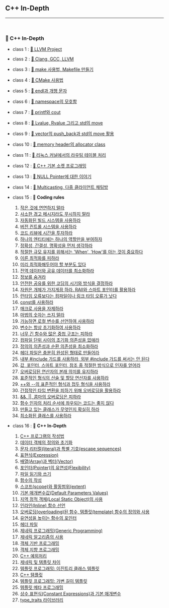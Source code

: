 ## C++ In-Depth

***

<br>

### :pushpin: C++ In-Depth

- class 1 : [:page_facing_up: LLVM Project](https://github.com/Lee-HyeongSeok/Tech-For-Developer/blob/master/Tech/c%2B%2BIn-Depth/LLVM%20project.md)

- class 2 : [:page_facing_up: Clang, GCC, LLVM](https://github.com/Lee-HyeongSeok/Tech-For-Developer/blob/master/Tech/c%2B%2BIn-Depth/LLVM%20project.md)

- class 3 : [:page_facing_up: make 사용법, Makefile 만들기](https://github.com/Lee-HyeongSeok/Tech-For-Developer/blob/master/Tech/c%2B%2BIn-Depth/make%20%EC%82%AC%EC%9A%A9%EB%B2%95.md)

- class 4 : [:page_facing_up: CMake 사용법](https://github.com/Lee-HyeongSeok/Tech-For-Developer/blob/master/Tech/c%2B%2BIn-Depth/CMake%20%EC%82%AC%EC%9A%A9%EB%B2%95.md)

- class 5 : [:page_facing_up: endl과 개행 문자](https://github.com/Lee-HyeongSeok/Tech-For-Developer/blob/master/Tech/c%2B%2BIn-Depth/endl%EA%B3%BC%20%EA%B0%9C%ED%96%89%EB%AC%B8%EC%9E%90.md)

- class 6 : [:page_facing_up: namespace의 모호함](https://github.com/Lee-HyeongSeok/Tech-For-Developer/blob/master/Tech/c%2B%2BIn-Depth/namespace%EC%9D%98%20%EB%AA%A8%ED%98%B8%ED%95%A8.md)

- class 7 : [:page_facing_up: printf와 cout](https://github.com/Lee-HyeongSeok/Tech-For-Developer/blob/master/Tech/c%2B%2BIn-Depth/printf%20%26%20cout.md)

- class 8 : [:page_facing_up: Lvalue, Rvalue 그리고 std의 move](https://github.com/Lee-HyeongSeok/Tech-For-Developer/blob/master/Tech/c%2B%2BIn-Depth/Lvalue%2C%20Rvalue%20%EA%B7%B8%EB%A6%AC%EA%B3%A0%20std%EC%9D%98move.md)

- class 9 : [:page_facing_up: vector의 push_back과 std의 move 활용](https://github.com/Lee-HyeongSeok/Tech-For-Developer/blob/master/Tech/c%2B%2BIn-Depth/vector%EC%9D%98push_back%EA%B3%BC%20std%EC%9D%98%20move.md)

- class 10 : [:page_facing_up: memory header의 allocator class](https://github.com/Lee-HyeongSeok/Tech-For-Developer/blob/master/Tech/c%2B%2BIn-Depth/Memory%20%ED%97%A4%EB%8D%94%EC%9D%98%20allocator%20class.md)

- class 11 : [:page_facing_up: 리눅스 커널에서의 라우팅 테이블 처리](https://github.com/Lee-HyeongSeok/Tech-For-Developer/blob/master/Tech/c%2B%2BIn-Depth/%EB%A6%AC%EB%88%85%EC%8A%A4%20%EC%BB%A4%EB%84%90%EC%97%90%EC%84%9C%EC%9D%98%20%EB%9D%BC%EC%9A%B0%ED%8C%85%20%ED%85%8C%EC%9D%B4%EB%B8%94%20%EC%B2%98%EB%A6%AC.md)

- class 12 : [:page_facing_up: C++ 기본 소켓 프로그래밍](https://github.com/Lee-HyeongSeok/Tech-For-Developer/blob/master/Tech/c%2B%2BIn-Depth/C%2B%2B%20Network%20Programming.md)

- class 13 : [:page_facing_up: NULL Pointer에 대한 이야기](https://github.com/Lee-HyeongSeok/Tech-For-Developer/blob/master/Tech/c%2B%2BIn-Depth/Null%20%ED%8F%AC%EC%9D%B8%ED%84%B0.md)

- class 14 : [:page_facing_up: Multicasting, 다중 클라이언트 채팅방](https://github.com/Lee-HyeongSeok/Tech-For-Developer/tree/master/Tech/c%2B%2BIn-Depth/Multicasting%20Programming)

- class 15 : :page_facing_up: **Coding rules**
  1. [작은 것에 연연하지 말라](https://github.com/Lee-HyeongSeok/Tech-For-Developer/blob/master/Tech/c%2B%2BIn-Depth/c%2B%2B%20coding%20rules/C%2B%2B%20In-Depth%20Coding%20rules(class%201).md)
  2. [사소한 경고 메시지라도 무시하지 말라](https://github.com/Lee-HyeongSeok/Tech-For-Developer/blob/master/Tech/c%2B%2BIn-Depth/c%2B%2B%20coding%20rules/C%2B%2B%20In-Depth%20Coding%20rules(class%202).md)
  3. [자동화된 빌드 시스템을 사용하라](https://github.com/Lee-HyeongSeok/Tech-For-Developer/blob/master/Tech/c%2B%2BIn-Depth/c%2B%2B%20coding%20rules/C%2B%2B%20In-Depth%20Coding%20rules(class%203).md)
  4. [버전 컨트롤 시스템을 사용하라](https://github.com/Lee-HyeongSeok/Tech-For-Developer/blob/master/Tech/c%2B%2BIn-Depth/c%2B%2B%20coding%20rules/C%2B%2B%20In-Depth%20Coding%20rules(class%204).md)
  5. [코드 리뷰에 시간을 투자하라](https://github.com/Lee-HyeongSeok/Tech-For-Developer/blob/master/Tech/c%2B%2BIn-Depth/c%2B%2B%20coding%20rules/C%2B%2B%20In-Depth%20Coding%20rules(class%205).md)
  6. [하나의 엔티티에는 하나의 역할만을 부여하자](https://github.com/Lee-HyeongSeok/Tech-For-Developer/blob/master/Tech/c%2B%2BIn-Depth/c%2B%2B%20coding%20rules/C%2B%2B%20In-Depth%20Coding%20rules(class%206).md)
  7. [정확성, 간결성, 명확성을 먼저 생각하라](https://github.com/Lee-HyeongSeok/Tech-For-Developer/blob/master/Tech/c%2B%2BIn-Depth/c%2B%2B%20coding%20rules/C%2B%2B%20In-Depth%20Coding%20rules(class%207).md)
  8. [적절한 규모 유지를 위해서는 'When', 'How'를 아는 것이 중요하다](https://github.com/Lee-HyeongSeok/Tech-For-Developer/blob/master/Tech/c%2B%2BIn-Depth/c%2B%2B%20coding%20rules/C%2B%2B%20In-Depth%20Coding%20rules(class%208).md)
  9. [이른 최적화를 피하라](https://github.com/Lee-HyeongSeok/Tech-For-Developer/blob/master/Tech/c%2B%2BIn-Depth/c%2B%2B%20coding%20rules/C%2B%2B%20In-Depth%20Coding%20rules(class%209).md)
  10. [미리 최적화해두어야 할 부분도 있다](https://github.com/Lee-HyeongSeok/Tech-For-Developer/blob/master/Tech/c%2B%2BIn-Depth/c%2B%2B%20coding%20rules/C%2B%2B%20In-Depth%20Coding%20rules(class%2010).md)
  11. [전역 데이터와 공유 데이터를 최소화하라](https://github.com/Lee-HyeongSeok/Tech-For-Developer/blob/master/Tech/c%2B%2BIn-Depth/c%2B%2B%20coding%20rules/C%2B%2B%20In-Depth%20Coding%20rules(class%2011).md)
  12. [정보를 숨겨라](https://github.com/Lee-HyeongSeok/Tech-For-Developer/blob/master/Tech/c%2B%2BIn-Depth/c%2B%2B%20coding%20rules/C%2B%2B%20In-Depth%20Coding%20rules(class%2012).md)
  13. [안전한 공유를 위한 코딩의 시기와 방식을 결정하라](https://github.com/Lee-HyeongSeok/Tech-For-Developer/blob/master/Tech/c%2B%2BIn-Depth/c%2B%2B%20coding%20rules/C%2B%2B%20In-Depth%20Coding%20rules(class%2013).md)
  14. [자원은 개체가 가지게끔 하라. RAII와 스마트 포인터를 활용하라](https://github.com/Lee-HyeongSeok/Tech-For-Developer/blob/master/Tech/c%2B%2BIn-Depth/c%2B%2B%20coding%20rules/C%2B%2B%20In-Depth%20Coding%20rules(class%2014).md)
  15. [런타임 오류보다는 컴파일이나 링크 타임 오류가 낫다](https://github.com/Lee-HyeongSeok/Tech-For-Developer/blob/master/Tech/c%2B%2BIn-Depth/c%2B%2B%20coding%20rules/C%2B%2B%20In-Depth%20Coding%20rules(class%2015).md)
  16. [const를 사용하라](https://github.com/Lee-HyeongSeok/Tech-For-Developer/blob/master/Tech/c%2B%2BIn-Depth/c%2B%2B%20coding%20rules/C%2B%2B%20In-Depth%20Coding%20rules(class%2016).md)
  17. [매크로 사용을 자제하라](https://github.com/Lee-HyeongSeok/Tech-For-Developer/blob/master/Tech/c%2B%2BIn-Depth/c%2B%2B%20coding%20rules/C%2B%2B%20In-Depth%20Coding%20rules(class%2017).md)
  18. [마법의 숫자는 쓰지 말라](https://github.com/Lee-HyeongSeok/Tech-For-Developer/blob/master/Tech/c%2B%2BIn-Depth/c%2B%2B%20coding%20rules/C%2B%2B%20In-Depth%20Coding%20rules(class%2018).md)
  19. [가능하면 로컬 변수를 선언하여 사용하라](https://github.com/Lee-HyeongSeok/Tech-For-Developer/blob/master/Tech/c%2B%2BIn-Depth/c%2B%2B%20coding%20rules/C%2B%2B%20In-Depth%20Coding%20rules(class%2019).md)
  20. [변수는 항상 초기화하여 사용하라](https://github.com/Lee-HyeongSeok/Tech-For-Developer/blob/master/Tech/c%2B%2BIn-Depth/c%2B%2B%20coding%20rules/C%2B%2B%20In-Depth%20Coding%20rules(class%2020).md)
  21. [너무 긴 함수와 많은 중첩 구조는 피하라](https://github.com/Lee-HyeongSeok/Tech-For-Developer/blob/master/Tech/c%2B%2BIn-Depth/c%2B%2B%20coding%20rules/C%2B%2B%20In-Depth%20Coding%20rules(class%2021).md)
  22. [컴파일 단위 사이의 초기화 의존성을 없애라](https://github.com/Lee-HyeongSeok/Tech-For-Developer/blob/master/Tech/c%2B%2BIn-Depth/c%2B%2B%20coding%20rules/C%2B%2B%20In-Depth%20Coding%20rules(class%2022).md)
  23. [정의의 의존성과 순환 의존성을 최소화하라](https://github.com/Lee-HyeongSeok/Tech-For-Developer/blob/master/Tech/c%2B%2BIn-Depth/c%2B%2B%20coding%20rules/C%2B%2B%20In-Depth%20Coding%20rules(class%2023).md)
  24. [헤더 파일은 충분히 완성된 형태로 만들어라](https://github.com/Lee-HyeongSeok/Tech-For-Developer/blob/master/Tech/c%2B%2BIn-Depth/c%2B%2B%20coding%20rules/C%2B%2B%20In-Depth%20Coding%20rules(class%2024).md)
  25. [내부 #include 가드를 사용하라, 외부 #include 가드를 써서는 안 된다](https://github.com/Lee-HyeongSeok/Tech-For-Developer/blob/master/Tech/c%2B%2BIn-Depth/c%2B%2B%20coding%20rules/C%2B%2B%20In-Depth%20Coding%20rules(class%2025).md)
  26. [값, 포인터, 스마트 포인터, 참조 중 적절한 방식으로 인자를 얻어라](https://github.com/Lee-HyeongSeok/Tech-For-Developer/blob/master/Tech/c%2B%2BIn-Depth/c%2B%2B%20coding%20rules/C%2B%2B%20In-Depth%20Coding%20rules(class%2026).md)
  27. [오버로딩된 연산자의 본래 의미를 유지하라](https://github.com/Lee-HyeongSeok/Tech-For-Developer/blob/master/Tech/c%2B%2BIn-Depth/c%2B%2B%20coding%20rules/C%2B%2B%20In-Depth%20Coding%20rules(class%2027).md)
  28. [표준적인 형식의 산술 및 할당 연산자를 사용하라](https://github.com/Lee-HyeongSeok/Tech-For-Developer/blob/master/Tech/c%2B%2BIn-Depth/c%2B%2B%20coding%20rules/C%2B%2B%20In-Depth%20Coding%20rules(class%2028).md)
  29. [++와 --의 표준적인 형식과 접두 형식을 사용하라](https://github.com/Lee-HyeongSeok/Tech-For-Developer/blob/master/Tech/c%2B%2BIn-Depth/c%2B%2B%20coding%20rules/C%2B%2B%20In-Depth%20Coding%20rules(class%2029).md)
  30. [간접적인 타입 변환을 피하기 위해 오버로딩을 활용하라](https://github.com/Lee-HyeongSeok/Tech-For-Developer/blob/master/Tech/c%2B%2BIn-Depth/c%2B%2B%20coding%20rules/C%2B%2B%20In-Depth%20Coding%20rules(class%2030).md)
  31. [&&, ||, 콤마의 오버로딩은 피하라](https://github.com/Lee-HyeongSeok/Tech-For-Developer/blob/master/Tech/c%2B%2BIn-Depth/c%2B%2B%20coding%20rules/C%2B%2B%20In-Depth%20Coding%20rules(class%2031).md)
  32. [함수 인자의 처리 순서에 좌우되는 코드는 좋지 않다](https://github.com/Lee-HyeongSeok/Tech-For-Developer/blob/master/Tech/c%2B%2BIn-Depth/c%2B%2B%20coding%20rules/C%2B%2B%20In-Depth%20Coding%20rules(class%2032).md)
  33. [만들고 있는 클래스가 무엇인지 확실히 하라](https://github.com/Lee-HyeongSeok/Tech-For-Developer/blob/master/Tech/c%2B%2BIn-Depth/c%2B%2B%20coding%20rules/C%2B%2B%20In-Depth%20Coding%20rules(class%2033).md)
  34. [최소화된 클래스를 사용하라](https://github.com/Lee-HyeongSeok/Tech-For-Developer/blob/master/Tech/c%2B%2BIn-Depth/c%2B%2B%20coding%20rules/C%2B%2B%20In-Depth%20Coding%20rules(class%2034).md)
  
- class 16 : :page_facing_up: **C++ In-Depth**
  1. [C++ 프로그램의 작성법](https://github.com/Lee-HyeongSeok/Tech-For-Developer/blob/master/Tech/c%2B%2BIn-Depth/c%2B%2B%20in-depth/%5B1%5DC%2B%2B%20%ED%94%84%EB%A1%9C%EA%B7%B8%EB%9E%A8%EC%9D%98%20%EC%9E%91%EC%84%B1%EB%B2%95.md)
  2. [데이터 객체의 정의와 초기화](https://github.com/Lee-HyeongSeok/Tech-For-Developer/blob/master/Tech/c%2B%2BIn-Depth/c%2B%2B%20in-depth/%5B2%5D%EB%8D%B0%EC%9D%B4%ED%84%B0%20%EA%B0%9D%EC%B2%B4(data%20object)%EC%9D%98%20%EC%A0%95%EC%9D%98(definition)%EC%99%80%20%EC%B4%88%EA%B8%B0%ED%99%94.md)
  3. [문자 리터럴(literal)과 특별 기호(escape sequences)](https://github.com/Lee-HyeongSeok/Tech-For-Developer/blob/master/Tech/c%2B%2BIn-Depth/c%2B%2B%20in-depth/%5B3%5D%EB%AC%B8%EC%9E%90%20%EB%A6%AC%ED%84%B0%EB%9F%B4(literal)%EA%B3%BC%20%ED%8A%B9%EB%B3%84%20%EA%B8%B0%ED%98%B8.md)
  4. [표현식(Expression)](https://github.com/Lee-HyeongSeok/Tech-For-Developer/blob/master/Tech/c%2B%2BIn-Depth/c%2B%2B%20in-depth/%5B4%5D%ED%91%9C%ED%98%84%EC%8B%9D(Expression).md)
  5. [배열(Array)과 벡터(Vector)](https://github.com/Lee-HyeongSeok/Tech-For-Developer/blob/master/Tech/c%2B%2BIn-Depth/c%2B%2B%20in-depth/%5B5%5D%EB%B0%B0%EC%97%B4(Array)%EA%B3%BC%20%EB%B2%A1%ED%84%B0(vector).md)
  6. [포인터(Pointer)의 유연성(Flexibility)](https://github.com/Lee-HyeongSeok/Tech-For-Developer/blob/master/Tech/c%2B%2BIn-Depth/c%2B%2B%20in-depth/%5B6%5D%ED%8F%AC%EC%9D%B8%ED%84%B0(Pointer)%EC%9D%98%20%EC%9C%A0%EC%97%B0%EC%84%B1(Flexibility).md)
  7. [파일 읽기와 쓰기](https://github.com/Lee-HyeongSeok/Tech-For-Developer/blob/master/Tech/c%2B%2BIn-Depth/c%2B%2B%20in-depth/%5B7%5D%ED%8C%8C%EC%9D%BC%20%EC%9D%BD%EA%B8%B0%EC%99%80%20%EC%93%B0%EA%B8%B0.md)
  8. [함수의 작성](https://github.com/Lee-HyeongSeok/Tech-For-Developer/blob/master/Tech/c%2B%2BIn-Depth/c%2B%2B%20in-depth/%5B8%5D%ED%95%A8%EC%88%98%EC%9D%98%20%EC%9E%91%EC%84%B1.md)
  9. [스코프(scope)와 활동범위(extent)](https://github.com/Lee-HyeongSeok/Tech-For-Developer/blob/master/Tech/c%2B%2BIn-Depth/c%2B%2B%20in-depth/%5B9%5D%EC%8A%A4%EC%BD%94%ED%94%84(scope)%EC%99%80%20%ED%99%9C%EB%8F%99%20%EB%B2%94%EC%9C%84(extent).md)
  10. [기본 매개변수값(Default Parameters Values)](https://github.com/Lee-HyeongSeok/Tech-For-Developer/blob/master/Tech/c%2B%2BIn-Depth/c%2B%2B%20in-depth/%5B10%5D%EA%B8%B0%EB%B3%B8%20%EB%A7%A4%EA%B0%9C%EB%B3%80%EC%88%98%EA%B0%92(Default%20Parameters%20Values).md)
  11. [지역 정적 객체(Local Static Object)의 사용](https://github.com/Lee-HyeongSeok/Tech-For-Developer/blob/master/Tech/c%2B%2BIn-Depth/c%2B%2B%20in-depth/%5B11%5D%EC%A7%80%EC%97%AD%20%EC%A0%95%EC%A0%81%20%EA%B0%9D%EC%B2%B4(Local%20Static%20Object)%EC%9D%98%20%EC%82%AC%EC%9A%A9.md)
  12. [인라인(Inline) 함수 선언](https://github.com/Lee-HyeongSeok/Tech-For-Developer/blob/master/Tech/c%2B%2BIn-Depth/c%2B%2B%20in-depth/%5B12%5D%EC%9D%B8%EB%9D%BC%EC%9D%B8(Inline)%20%ED%95%A8%EC%88%98%20%EC%84%A0%EC%96%B8.md)
  13. [오버로딩(overloading)된 함수, 템플릿(template) 함수의 정의와 사용](https://github.com/Lee-HyeongSeok/Tech-For-Developer/blob/master/Tech/c%2B%2BIn-Depth/c%2B%2B%20in-depth/%5B13%5D%EC%98%A4%EB%B2%84%EB%A1%9C%EB%94%A9(overloading)%EB%90%9C%20%ED%95%A8%EC%88%98%2C%20%ED%85%9C%ED%94%8C%EB%A6%BF(template)%20%ED%95%A8%EC%88%98%EC%9D%98%20%EC%A0%95%EC%9D%98%EC%99%80%20%EC%82%AC%EC%9A%A9.md)
  14. [유연성을 높이는 함수의 포인터](https://github.com/Lee-HyeongSeok/Tech-For-Developer/blob/master/Tech/c%2B%2BIn-Depth/c%2B%2B%20in-depth/%5B14%5D%EC%9C%A0%EC%97%B0%EC%84%B1%EC%9D%84%20%EB%86%92%EC%9D%B4%EB%8A%94%20%ED%95%A8%EC%88%98%EC%9D%98%20%ED%8F%AC%EC%9D%B8%ED%84%B0.md)
  15. [헤더 파일](https://github.com/Lee-HyeongSeok/Tech-For-Developer/blob/master/Tech/c%2B%2BIn-Depth/c%2B%2B%20in-depth/%5B15%5D%ED%97%A4%EB%8D%94%20%ED%8C%8C%EC%9D%BC(Header%20File).md)
  16. [제네릭 프로그래밍(Generic Programming)](https://github.com/Lee-HyeongSeok/Tech-For-Developer/blob/master/Tech/c%2B%2BIn-Depth/c%2B%2B%20in-depth/%5B16%5D%EC%A0%9C%EB%84%A4%EB%A6%AD%20%ED%94%84%EB%A1%9C%EA%B7%B8%EB%9E%98%EB%B0%8D(Generic%20Programming).md)
  17. [제네릭 알고리즘의 사용](https://github.com/Lee-HyeongSeok/Tech-For-Developer/blob/master/Tech/c%2B%2BIn-Depth/c%2B%2B%20in-depth/%5B17%5D%EC%A0%9C%EB%84%A4%EB%A6%AD%20%EC%95%8C%EA%B3%A0%EB%A6%AC%EC%A6%98%EC%9D%98%20%EC%82%AC%EC%9A%A9.md)
  18. [객체 기반 프로그래밍](https://github.com/Lee-HyeongSeok/Tech-For-Developer/blob/master/Tech/c%2B%2BIn-Depth/c%2B%2B%20in-depth/%5B18%5D%EA%B0%9D%EC%B2%B4%20%EA%B8%B0%EB%B0%98%20%ED%94%84%EB%A1%9C%EA%B7%B8%EB%9E%98%EB%B0%8D.md)
  19. [객체 지향 프로그래밍](https://github.com/Lee-HyeongSeok/Tech-For-Developer/blob/master/Tech/c%2B%2BIn-Depth/c%2B%2B%20in-depth/%5B19%5D%EA%B0%9D%EC%B2%B4%20%EC%A7%80%ED%96%A5%20%ED%94%84%EB%A1%9C%EA%B7%B8%EB%9E%98%EB%B0%8D.md)
  20. [C++ 예외처리](https://github.com/Lee-HyeongSeok/Tech-For-Developer/blob/master/Tech/c%2B%2BIn-Depth/c%2B%2B%20in-depth/%5B20%5D%EC%98%88%EC%99%B8%EC%B2%98%EB%A6%AC.md)
  21. [제네릭 및 템플릿 차이](https://github.com/Lee-HyeongSeok/Tech-For-Developer/blob/master/Tech/c%2B%2BIn-Depth/c%2B%2B%20in-depth/%5B21%5D%EC%A0%9C%EB%84%A4%EB%A6%AD%20%EB%B0%8F%20%ED%85%9C%ED%94%8C%EB%A6%BF.md)
  22. [템플릿 프로그래밍: 이진트리 클래스 템플릿](https://github.com/Lee-HyeongSeok/Tech-For-Developer/blob/master/Tech/c%2B%2BIn-Depth/c%2B%2B%20in-depth/%5B22%5D%ED%85%9C%ED%94%8C%EB%A6%BF%20%ED%94%84%EB%A1%9C%EA%B7%B8%EB%9E%98%EB%B0%8D(template%20programming)%20-%20%EC%9D%B4%EC%A7%84%ED%8A%B8%EB%A6%AC%20%ED%81%B4%EB%9E%98%EC%8A%A4%20%ED%85%9C%ED%94%8C%EB%A6%BF.md)
  23. [C++ 템플릿](https://github.com/Lee-HyeongSeok/Tech-For-Developer/blob/master/Tech/c%2B%2BIn-Depth/c%2B%2B%20in-depth/%5B23%5Dc%2B%2B%20%ED%85%9C%ED%94%8C%EB%A6%BF.md)
  24. [템플릿 프로그래밍: 가변 길이 템플릿](https://github.com/Lee-HyeongSeok/Tech-For-Developer/blob/master/Tech/c%2B%2BIn-Depth/c%2B%2B%20in-depth/%5B24%5D%ED%85%9C%ED%94%8C%EB%A6%BF%20%ED%94%84%EB%A1%9C%EA%B7%B8%EB%9E%98%EB%B0%8D%20-%20%EA%B0%80%EB%B3%80%20%EA%B8%B8%EC%9D%B4%20%ED%85%9C%ED%94%8C%EB%A6%BF.md)
  25. [템플릿 메타 프로그래밍](https://github.com/Lee-HyeongSeok/Tech-For-Developer/blob/master/Tech/c%2B%2BIn-Depth/c%2B%2B%20in-depth/%5B25%5D%ED%85%9C%ED%94%8C%EB%A6%BF%20%EB%A9%94%ED%83%80%20%ED%94%84%EB%A1%9C%EA%B7%B8%EB%9E%98%EB%B0%8D(Template%20Meta%20Programming).md)
  26. [상수 표현식(Constant Expressions)과 기본 매개변수](https://github.com/Lee-HyeongSeok/Tech-For-Developer/blob/master/Tech/c%2B%2BIn-Depth/c%2B%2B%20in-depth/%5B26%5D%EC%83%81%EC%88%98%20%ED%91%9C%ED%98%84%EC%8B%9D(Constant%20Expressions)%EA%B3%BC%20%EA%B8%B0%EB%B3%B8%20%EB%A7%A4%EA%B0%9C%EB%B3%80%EC%88%98.md)
  27. [type_traits 라이브러리](https://github.com/Lee-HyeongSeok/Tech-For-Developer/blob/master/Tech/c%2B%2BIn-Depth/c%2B%2B%20in-depth/%5B27%5Dtype_traits%20%EB%9D%BC%EC%9D%B4%EB%B8%8C%EB%9F%AC%EB%A6%AC.md)
  
  
  
